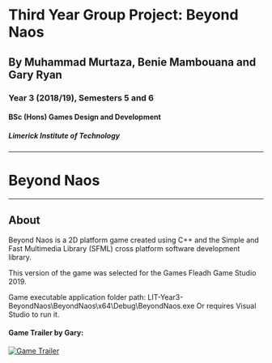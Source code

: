 
# Third Year Group Project: Beyond Naos
## By Muhammad Murtaza, Benie Mambouana and Gary Ryan
### Year 3 (2018/19), Semesters 5 and 6
#### BSc (Hons) Games Design and Development
##### Limerick Institute of Technology

---

# Beyond Naos

---

## About

Beyond Naos is a 2D platform game created using C++ and the Simple and Fast Multimedia Library (SFML) cross platform software development library.

This version of the game was selected for the Games Fleadh Game Studio 2019.

Game executable application folder path: LIT-Year3-BeyondNaos\BeyondNaos\x64\Debug\BeyondNaos.exe
Or requires Visual Studio to run it.

#### Game Trailer by Gary:
[![Game Trailer](https://github.com/m-murtaza75/LIT-Year3-BeyondNaos/tree/master/Screenshots/MainMenu.png)](https://youtu.be/i_zBdCzQmKE "See video on YouTube")
